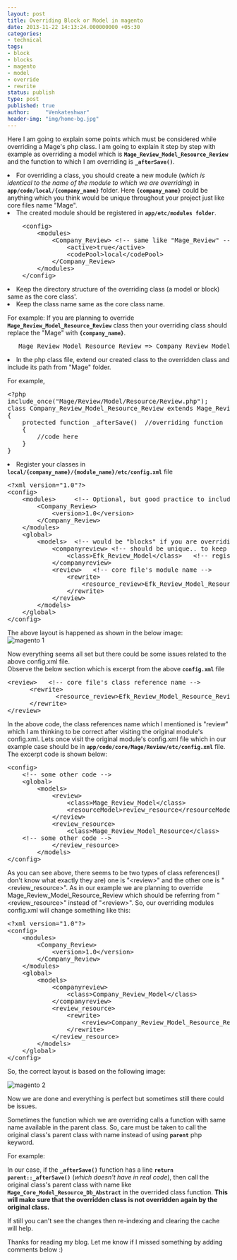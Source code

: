 ```yaml
---
layout: post
title: Overriding Block or Model in magento
date: 2013-11-22 14:13:24.000000000 +05:30
categories:
- technical
tags:
- block
- blocks
- magento
- model
- override
- rewrite
status: publish
type: post
published: true
author:     "Venkateshwar"
header-img: "img/home-bg.jpg"
---
```

<p>Here I am going to explain some points which must be considered while overriding a Mage's php class. I am  going to explain it step by step with example as overriding a model which is <strong><code>Mage_Review_Model_Resource_Review</code></strong> and the function to which I am overriding is <strong><code>_afterSave()</code></strong>.</p>
<li>For overriding a class, you should create a new module (<em>which is identical to the name of the module to which we are overriding</em>) in <strong><code>app/code/local/{company_name}</code></strong> folder. Here <code><strong>{company_name}</strong></code> could be anything which you think would be unique throughout your project just like core files name "Mage".</li>
<li>The created module should be registered in <strong><code>app/etc/modules folder</code></strong>. </li>
<pre>
    &lt;config&gt;
        &lt;modules&gt;
            &lt;Company_Review&gt; &lt;!-- same like &quot;Mage_Review&quot; --&gt;
                &lt;active&gt;true&lt;/active&gt;
                &lt;codePool&gt;local&lt;/codePool&gt;
            &lt;/Company_Review&gt;
        &lt;/modules&gt;
    &lt;/config&gt;
</pre>
<li>Keep the directory structure of the overriding class (a model or block) same as the core class'.</li>
<li>Keep the class name same as the core class name.
<p>For example:  If you are planning to override <strong><code>Mage_Review_Model_Resource_Review</code></strong> class then your overriding class should replace the "Mage" with <strong><code>{company_name}</code></strong>.</p>
</li>
<pre>
   Mage_Review_Model_Resource_Review =&gt; Company_Review_Model_Resource_Review
</pre>
<li>In the php class file, extend our created class to the overridden class and include its path from "Mage" folder.
<p>For example,</p>
<p /></li>
<pre>
&lt;?php
include_once(&quot;Mage/Review/Model/Resource/Review.php&quot;);
class Company_Review_Model_Resource_Review extends Mage_Review_Model_Resource_Review
{
    protected function _afterSave()  //overriding function
    {
        //code here
    }
}
</pre>
<li>Register your classes in <code><strong>local/{company_name}/{module_name}/etc/config.xml</strong></code> file</li>
<pre>
&lt;?xml version=&quot;1.0&quot;?&gt;
&lt;config&gt;
    &lt;modules&gt;     &lt;!-- Optional, but good practice to include this --&gt;
        &lt;Company_Review&gt;
            &lt;version&gt;1.0&lt;/version&gt;
        &lt;/Company_Review&gt;
    &lt;/modules&gt;
    &lt;global&gt;
        &lt;models&gt;  &lt;!-- would be &quot;blocks&quot; if you are overriding a block class --&gt;
        	&lt;companyreview&gt; &lt;!-- should be unique.. to keep it simple just add your company name to the cores class reference name --&gt;
        		&lt;class&gt;Efk_Review_Model&lt;/class&gt;   &lt;!-- register of main class --&gt;
        	&lt;/companyreview&gt;
            &lt;review&gt;   &lt;!-- core file&#039;s module name --&gt;
                &lt;rewrite&gt;
                    &lt;resource_review&gt;Efk_Review_Model_Resource_Review&lt;/resource_review&gt;
                &lt;/rewrite&gt;
            &lt;/review&gt;
        &lt;/models&gt;
    &lt;/global&gt;
&lt;/config&gt;
</pre>
<p>The above layout is happened as shown in the below image:<br />
<img src="assets/h16ROyO.png" alt="magento 1" /></p>
<p>Now everything seems all set but there could be some issues related to the above config.xml file.<br />
Observe the below section which is excerpt from the above <strong><code>config.xml</code></strong> file</p>
<pre>
&lt;review&gt;   &lt;!-- core file&#039;s class reference name --&gt;
      &lt;rewrite&gt;
             &lt;resource_review&gt;Efk_Review_Model_Resource_Review&lt;/resource_review&gt;
      &lt;/rewrite&gt;
&lt;/review&gt;
</pre>
<p>In the above code, the class references name which I mentioned is "review" which I am thinking to be correct after visiting the original module's config.xml. Lets once visit the original module's config.xml file which in our example case should be in <strong><code>app/code/core/Mage/Review/etc/config.xml</code></strong> file. The excerpt code is shown below:</p>
<pre>
&lt;config&gt;
    &lt;!-- some other code --&gt;
    &lt;global&gt;
        &lt;models&gt;
            &lt;review&gt;
                &lt;class&gt;Mage_Review_Model&lt;/class&gt;
                &lt;resourceModel&gt;review_resource&lt;/resourceModel&gt;
            &lt;/review&gt;
            &lt;review_resource&gt;
                &lt;class&gt;Mage_Review_Model_Resource&lt;/class&gt;
	&lt;!-- some other code --&gt;
            &lt;/review_resource&gt;
        &lt;/models&gt;
&lt;/config&gt;
</pre>
<p>As you can see above, there seems to be two types of class references(I don't know what exactly they are) one is "&lt;review&gt;" and the other one is "&lt;review_resource&gt;". As in our example we are planning to override Mage_Review_Model_Resource_Review which should be referring from "&lt;review_resource&gt;" instead of "&lt;review&gt;". So, our overriding modules config.xml will change something like this:</p>
<pre>
&lt;?xml version=&quot;1.0&quot;?&gt;
&lt;config&gt;
    &lt;modules&gt;
        &lt;Company_Review&gt;
            &lt;version&gt;1.0&lt;/version&gt;
        &lt;/Company_Review&gt;
    &lt;/modules&gt;
    &lt;global&gt;
        &lt;models&gt;
            &lt;companyreview&gt;
                &lt;class&gt;Company_Review_Model&lt;/class&gt;
            &lt;/companyreview&gt;
            &lt;review_resource&gt;
                &lt;rewrite&gt;
                    &lt;review&gt;Company_Review_Model_Resource_Review&lt;/review&gt;
                &lt;/rewrite&gt;
            &lt;/review_resource&gt;
        &lt;/models&gt;
    &lt;/global&gt;
&lt;/config&gt;
</pre>
<p>So, the correct layout is based on the following image:</p>
<p><img src="assets/zXjSrs8.png" alt="magento 2" /></p>
<p>Now we are done and everything is perfect but sometimes still there could be issues.</p>
<p>Sometimes the function which we are overriding calls a function with same name available in the parent class. So, care must be taken to call the original class's parent class with name instead of using <strong><code>parent</code></strong> php keyword.</p>
<p>For example: </p>
<p>In our case, if the <strong><code>_afterSave()</code></strong> function has a line <strong><code>return parent::_afterSave()</code></strong> (<em>which doesn't have in real code</em>), then call the original class's parent class with name like <strong><code>Mage_Core_Model_Resource_Db_Abstract</code></strong> in the overrided class function. <strong>This will make sure that the overridden class is not overridden again by the original class. </strong></p>
<p>If still you can't see the changes then re-indexing and clearing the cache will help.</p>
<p>Thanks for reading my blog. Let me know if I missed something by adding comments below :)</p>
